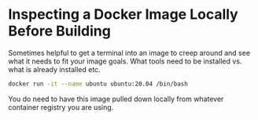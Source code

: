 # Inspecting a Docker Image Locally Before Building

Sometimes helpful to get a terminal into an image to creep around and see what it needs to fit your image goals. What tools need to be installed vs. what is already installed etc. 

```bash
docker run -it --name ubuntu ubuntu:20.04 /bin/bash
```

You do need to have this image pulled down locally from whatever container registry you are using. 